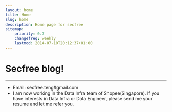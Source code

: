 ```yaml
---
layout: home
title: Home
slug: home
description: Home page for secfree
sitemap:
    priority: 0.7
    changefreq: weekly
    lastmod: 2014-07-10T20:12:37+01:00
---
```


#  Secfree blog!

---

- Email: secfree.teng#gmail.com
- I am now working in the Data Infra team of Shopee(Singapore). If you have interests in Data Infra or Data Engineer, please send me your resume and let me refer you.

